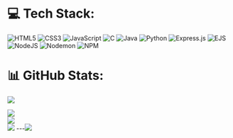 

# 💻 Tech Stack:
 ![HTML5](https://img.shields.io/badge/html5-%23E34F26.svg?style=for-the-badge&logo=html5&logoColor=white) ![CSS3](https://img.shields.io/badge/css3-%231572B6.svg?style=for-the-badge&logo=css3&logoColor=white) ![JavaScript](https://img.shields.io/badge/javascript-%23323330.svg?style=for-the-badge&logo=javascript&logoColor=%23F7DF1E) ![C](https://img.shields.io/badge/c-%2300599C.svg?style=for-the-badge&logo=c&logoColor=white)  ![Java](https://img.shields.io/badge/java-%23ED8B00.svg?style=for-the-badge&logo=openjdk&logoColor=white)  ![Python](https://img.shields.io/badge/python-3670A0?style=for-the-badge&logo=python&logoColor=ffdd54) ![Express.js](https://img.shields.io/badge/express.js-%23404d59.svg?style=for-the-badge&logo=express&logoColor=%2361DAFB) ![EJS](https://img.shields.io/badge/ejs-%23B4CA65.svg?style=for-the-badge&logo=ejs&logoColor=black) ![NodeJS](https://img.shields.io/badge/node.js-6DA55F?style=for-the-badge&logo=node.js&logoColor=white) ![Nodemon](https://img.shields.io/badge/NODEMON-%23323330.svg?style=for-the-badge&logo=nodemon&logoColor=%BBDEAD) ![NPM](https://img.shields.io/badge/NPM-%23CB3837.svg?style=for-the-badge&logo=npm&logoColor=white)
 # 📊 GitHub Stats:
 
![](https://quotes-github-readme.vercel.app/api?type=vetical&theme=radical)

![](https://github-readme-stats.vercel.app/api?username=RSP-007&theme=radical&hide_border=false&include_all_commits=false&count_private=false)<br/>
![](https://nirzak-streak-stats.vercel.app/?user=RSP-007&theme=radical&hide_border=false)<br/>
![](https://github-readme-stats.vercel.app/api/top-langs/?username=RSP-007&theme=radical&hide_border=false&include_all_commits=false&count_private=false&layout=compact)
---[![](https://visitcount.itsvg.in/api?id=RSP-007&icon=0&color=3)](https://visitcount.itsvg.in)


